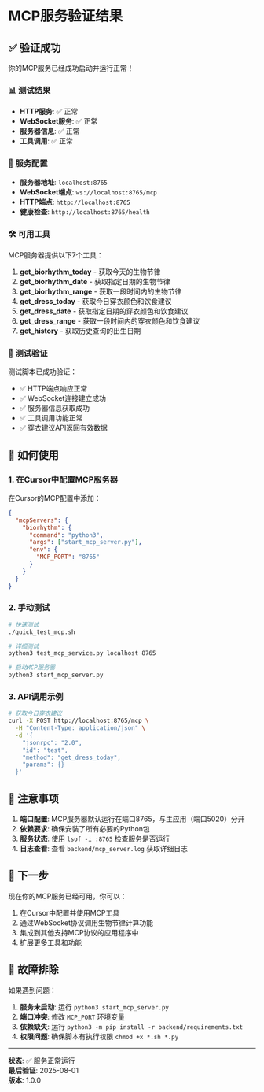 # MCP服务验证结果

## ✅ 验证成功

你的MCP服务已经成功启动并运行正常！

### 📊 测试结果

- **HTTP服务**: ✅ 正常
- **WebSocket服务**: ✅ 正常
- **服务器信息**: ✅ 正常
- **工具调用**: ✅ 正常

### 🔧 服务配置

- **服务器地址**: `localhost:8765`
- **WebSocket端点**: `ws://localhost:8765/mcp`
- **HTTP端点**: `http://localhost:8765`
- **健康检查**: `http://localhost:8765/health`

### 🛠️ 可用工具

MCP服务器提供以下7个工具：

1. **get_biorhythm_today** - 获取今天的生物节律
2. **get_biorhythm_date** - 获取指定日期的生物节律
3. **get_biorhythm_range** - 获取一段时间内的生物节律
4. **get_dress_today** - 获取今日穿衣颜色和饮食建议
5. **get_dress_date** - 获取指定日期的穿衣颜色和饮食建议
6. **get_dress_range** - 获取一段时间内的穿衣颜色和饮食建议
7. **get_history** - 获取历史查询的出生日期

### 🧪 测试验证

测试脚本已成功验证：
- ✅ HTTP端点响应正常
- ✅ WebSocket连接建立成功
- ✅ 服务器信息获取成功
- ✅ 工具调用功能正常
- ✅ 穿衣建议API返回有效数据

## 🚀 如何使用

### 1. 在Cursor中配置MCP服务器

在Cursor的MCP配置中添加：

```json
{
  "mcpServers": {
    "biorhythm": {
      "command": "python3",
      "args": ["start_mcp_server.py"],
      "env": {
        "MCP_PORT": "8765"
      }
    }
  }
}
```

### 2. 手动测试

```bash
# 快速测试
./quick_test_mcp.sh

# 详细测试
python3 test_mcp_service.py localhost 8765

# 启动MCP服务器
python3 start_mcp_server.py
```

### 3. API调用示例

```bash
# 获取今日穿衣建议
curl -X POST http://localhost:8765/mcp \
  -H "Content-Type: application/json" \
  -d '{
    "jsonrpc": "2.0",
    "id": "test",
    "method": "get_dress_today",
    "params": {}
  }'
```

## 📝 注意事项

1. **端口配置**: MCP服务器默认运行在端口8765，与主应用（端口5020）分开
2. **依赖要求**: 确保安装了所有必要的Python包
3. **服务状态**: 使用 `lsof -i :8765` 检查服务是否运行
4. **日志查看**: 查看 `backend/mcp_server.log` 获取详细日志

## 🎯 下一步

现在你的MCP服务已经可用，你可以：

1. 在Cursor中配置并使用MCP工具
2. 通过WebSocket协议调用生物节律计算功能
3. 集成到其他支持MCP协议的应用程序中
4. 扩展更多工具和功能

## 🔧 故障排除

如果遇到问题：

1. **服务未启动**: 运行 `python3 start_mcp_server.py`
2. **端口冲突**: 修改 `MCP_PORT` 环境变量
3. **依赖缺失**: 运行 `python3 -m pip install -r backend/requirements.txt`
4. **权限问题**: 确保脚本有执行权限 `chmod +x *.sh *.py`

---

**状态**: ✅ 服务正常运行  
**最后验证**: 2025-08-01  
**版本**: 1.0.0 